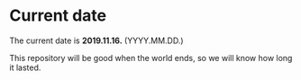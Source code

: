 # Current date

The current date is **2019.11.16.** (YYYY.MM.DD.)

This repository will be good when the world ends, so we will know how long it lasted.